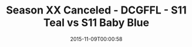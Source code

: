 ---
title: Season XX Canceled - DCGFFL - S11 Teal vs S11 Baby Blue
teams-score:
- team: _teams/s11-teal.md
  score: 0
- team: _teams/s11-baby-blue.md
  score: 0
mvp: ''
game-ball: ''
sportsperson: ''
season: 11
week: 0
date: '2015-11-09T00:00:58'
pageid: season-11-playoffs-november-8-2015-941-vs-931
---